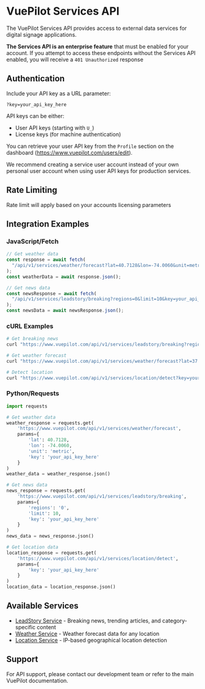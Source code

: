 # VuePilot Services API

The VuePilot Services API provides access to external data services for digital signage applications.

**The Services API is an enterprise feature** that must be enabled for your account. If you attempt to access these endpoints without the Services API enabled, you will receive a `401 Unauthorized` response

## Authentication

Include your API key as a URL parameter:

```
?key=your_api_key_here
```

API keys can be either:

- User API keys (starting with `U_`)
- License keys (for machine authentication)

You can retrieve your user API key from the `Profile` section on the dashboard (https://www.vuepilot.com/users/edit).

We recommend creating a service user account instead of your own personal user account when using user API keys for production services.

## Rate Limiting

Rate limit will apply based on your accounts licensing parameters

## Integration Examples

### JavaScript/Fetch

```javascript
// Get weather data
const response = await fetch(
  "/api/v1/services/weather/forecast?lat=40.7128&lon=-74.0060&unit=metric&key=your_api_key"
);
const weatherData = await response.json();

// Get news data
const newsResponse = await fetch(
  "/api/v1/services/leadstory/breaking?regions=0&limit=10&key=your_api_key"
);
const newsData = await newsResponse.json();
```

### cURL Examples

```bash
# Get breaking news
curl "https://www.vuepilot.com/api/v1/services/leadstory/breaking?regions=0&limit=5&key=your_api_key"

# Get weather forecast
curl "https://www.vuepilot.com/api/v1/services/weather/forecast?lat=37.7749&lon=-122.4194&unit=imperial&key=your_api_key"

# Detect location
curl "https://www.vuepilot.com/api/v1/services/location/detect?key=your_api_key"
```

### Python/Requests

```python
import requests

# Get weather data
weather_response = requests.get(
    'https://www.vuepilot.com/api/v1/services/weather/forecast',
    params={
        'lat': 40.7128,
        'lon': -74.0060,
        'unit': 'metric',
        'key': 'your_api_key_here'
    }
)
weather_data = weather_response.json()

# Get news data
news_response = requests.get(
    'https://www.vuepilot.com/api/v1/services/leadstory/breaking',
    params={
        'regions': '0',
        'limit': 10,
        'key': 'your_api_key_here'
    }
)
news_data = news_response.json()

# Get location data
location_response = requests.get(
    'https://www.vuepilot.com/api/v1/services/location/detect',
    params={
        'key': 'your_api_key_here'
    }
)
location_data = location_response.json()
```

## Available Services

- [LeadStory Service](leadstory.md) - Breaking news, trending articles, and category-specific content
- [Weather Service](weather.md) - Weather forecast data for any location
- [Location Service](location.md) - IP-based geographical location detection

## Support

For API support, please contact our development team or refer to the main VuePilot documentation.
